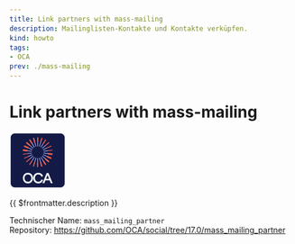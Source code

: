 ```yaml
---
title: Link partners with mass-mailing
description: Mailinglisten-Kontakte und Kontakte verküpfen.
kind: howto
tags:
- OCA
prev: ./mass-mailing
---
```

# Link partners with mass-mailing
![icon_oca_app](attachments/icon_oca_app.png)

{{ $frontmatter.description }}

Technischer Name: `mass_mailing_partner`\
Repository: <https://github.com/OCA/social/tree/17.0/mass_mailing_partner>
